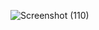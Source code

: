 ![Screenshot (110)](https://github.com/user-attachments/assets/dc423815-7c82-462f-8673-7685f3760033)
